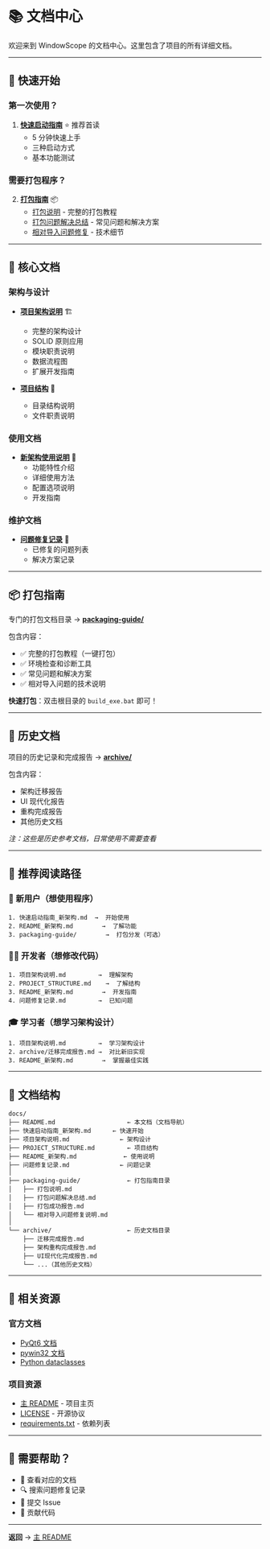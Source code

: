 # 📚 文档中心

欢迎来到 WindowScope 的文档中心。这里包含了项目的所有详细文档。

---

## 🚀 快速开始

### 第一次使用？

1. **[快速启动指南](快速启动指南_新架构.md)** ⭐ 推荐首读
   - 5 分钟快速上手
   - 三种启动方式
   - 基本功能测试

### 需要打包程序？

2. **[打包指南](packaging-guide/)** 📦
   - [打包说明](packaging-guide/打包说明.md) - 完整的打包教程
   - [打包问题解决总结](packaging-guide/打包问题解决总结.md) - 常见问题和解决方案
   - [相对导入问题修复](packaging-guide/相对导入问题修复说明.md) - 技术细节

---

## 📖 核心文档

### 架构与设计

- **[项目架构说明](项目架构说明.md)** 🏗️
  - 完整的架构设计
  - SOLID 原则应用
  - 模块职责说明
  - 数据流程图
  - 扩展开发指南

- **[项目结构](PROJECT_STRUCTURE.md)** 📁
  - 目录结构说明
  - 文件职责说明

### 使用文档

- **[新架构使用说明](README_新架构.md)** 📝
  - 功能特性介绍
  - 详细使用方法
  - 配置选项说明
  - 开发指南

### 维护文档

- **[问题修复记录](问题修复记录.md)** 🔧
  - 已修复的问题列表
  - 解决方案记录

---

## 📦 打包指南

专门的打包文档目录 → **[packaging-guide/](packaging-guide/)**

包含内容：
- ✅ 完整的打包教程（一键打包）
- ✅ 环境检查和诊断工具
- ✅ 常见问题和解决方案
- ✅ 相对导入问题的技术说明

**快速打包**：双击根目录的 `build_exe.bat` 即可！

---

## 📜 历史文档

项目的历史记录和完成报告 → **[archive/](archive/)**

包含内容：
- 架构迁移报告
- UI 现代化报告
- 重构完成报告
- 其他历史文档

*注：这些是历史参考文档，日常使用不需要查看*

---

## 🎯 推荐阅读路径

### 👶 新用户（想使用程序）

```
1. 快速启动指南_新架构.md  →  开始使用
2. README_新架构.md        →  了解功能
3. packaging-guide/        →  打包分发（可选）
```

### 👨‍💻 开发者（想修改代码）

```
1. 项目架构说明.md         →  理解架构
2. PROJECT_STRUCTURE.md    →  了解结构
3. README_新架构.md        →  开发指南
4. 问题修复记录.md         →  已知问题
```

### 🎓 学习者（想学习架构设计）

```
1. 项目架构说明.md         →  学习架构设计
2. archive/迁移完成报告.md →  对比新旧实现
3. README_新架构.md        →  掌握最佳实践
```

---

## 📂 文档结构

```
docs/
├── README.md                    ← 本文档（文档导航）
├── 快速启动指南_新架构.md      ← 快速开始
├── 项目架构说明.md              ← 架构设计
├── PROJECT_STRUCTURE.md         ← 项目结构
├── README_新架构.md             ← 使用说明
├── 问题修复记录.md              ← 问题记录
│
├── packaging-guide/             ← 打包指南目录
│   ├── 打包说明.md
│   ├── 打包问题解决总结.md
│   ├── 打包成功报告.md
│   └── 相对导入问题修复说明.md
│
└── archive/                     ← 历史文档目录
    ├── 迁移完成报告.md
    ├── 架构重构完成报告.md
    ├── UI现代化完成报告.md
    └── ...（其他历史文档）
```

---

## 🔗 相关资源

### 官方文档
- [PyQt6 文档](https://doc.qt.io/qtforpython-6/)
- [pywin32 文档](https://github.com/mhammond/pywin32)
- [Python dataclasses](https://docs.python.org/3/library/dataclasses.html)

### 项目资源
- [主 README](../README.md) - 项目主页
- [LICENSE](../LICENSE) - 开源协议
- [requirements.txt](../requirements.txt) - 依赖列表

---

## 📮 需要帮助？

- 📖 查看对应的文档
- 🔍 搜索问题修复记录
- 💬 提交 Issue
- 🤝 贡献代码

---

**返回** → [主 README](../README.md)

